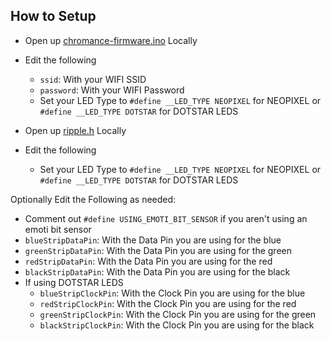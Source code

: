 How to Setup
---
- Open up [chromance-firmware.ino](https://github.com/ZackFreedman/Chromance/blob/main/chromance-firmware/src/variables.h) Locally
- Edit the following
  - `ssid`: With your WIFI SSID
  - `password`: With your WIFI Password
  - Set your LED Type to `#define __LED_TYPE NEOPIXEL` for NEOPIXEL or `#define __LED_TYPE DOTSTAR` for DOTSTAR LEDS

- Open up [ripple.h](https://github.com/ZackFreedman/Chromance/blob/main/chromance-firmware/ripple.h) Locally
- Edit the following
  - Set your LED Type to `#define __LED_TYPE NEOPIXEL` for NEOPIXEL or `#define __LED_TYPE DOTSTAR` for DOTSTAR LEDS

Optionally Edit the Following as needed:
  - Comment out `#define USING_EMOTI_BIT_SENSOR` if you aren't using an emoti bit sensor
  - `blueStripDataPin`: With the Data Pin you are using for the blue
  - `greenStripDataPin`: With the Data Pin you are using for the green
  - `redStripDataPin`: With the Data Pin you are using for the red
  - `blackStripDataPin`: With the Data Pin you are using for the black
  - If using DOTSTAR LEDS
    - `blueStripClockPin`: With the Clock Pin you are using for the blue
    - `redStripClockPin`: With the Clock Pin you are using for the red
    - `greenStripClockPin`: With the Clock Pin you are using for the green
    - `blackStripClockPin`: With the Clock Pin you are using for the black